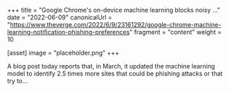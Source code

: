 +++
title = "Google Chrome's on-device machine learning blocks noisy ..."
date = "2022-06-09"
canonicalUrl = "https://www.theverge.com/2022/6/9/23161292/google-chrome-machine-learning-notification-phishing-preferences"
fragment = "content"
weight = 10

[asset]
    image = "placeholder.png"
+++

A blog post today reports that, in March, it updated the machine learning 
model to identify 2.5 times more sites that could be phishing attacks or 
that try to...
